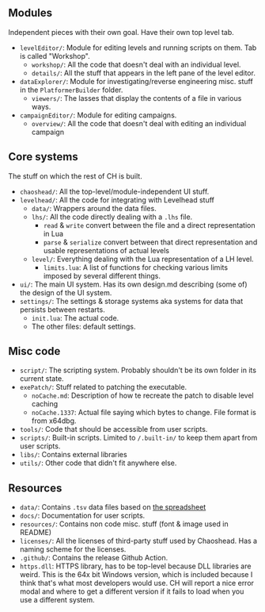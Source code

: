 ## Modules

Independent pieces with their own goal. Have their own top level tab.

- `levelEditor/`: Module for editing levels and running scripts on them. Tab is called "Workshop".
  - `workshop/`: All the code that doesn't deal with an individual level.
  - `details/`: All the stuff that appears in the left pane of the level editor.
- `dataExplorer/`: Module for investigating/reverse engineering misc. stuff in the `PlatformerBuilder` folder.
  - `viewers/`: The lasses that display the contents of a file in various ways.
- `campaignEditor/`: Module for editing campaigns.
  - `overview/`: All the code that doesn't deal with editing an individual campaign

## Core systems

The stuff on which the rest of CH is built.

- `chaoshead/`: All the top-level/module-independent UI stuff.
- `levelhead/`: All the code for integrating with Levelhead stuff
  - `data/`: Wrappers around the data files.
  - `lhs/`: All the code directly dealing with a `.lhs` file.
    - `read` & `write` convert between the file and a direct representation in Lua
    - `parse` & `serialize` convert between that direct representation and usable representations of actual levels
  - `level/`: Everything dealing with the Lua representation of a LH level.
    - `limits.lua`: A list of functions for checking various limits imposed by several different things.
- `ui/`: The main UI system. Has its own design.md describing (some of) the design of the UI system.
- `settings/`: The settings & storage systems aka systems for data that persists between restarts.
  - `init.lua`: The actual code.
  - The other files: default settings.

## Misc code

- `script/`: The scripting system. Probably shouldn't be its own folder in its current state.
- `exePatch/`: Stuff related to patching the executable.
  - `noCache.md`: Description of how te recreate the patch to disable level caching
  - `noCache.1337`: Actual file saying which bytes to change. File format is from x64dbg.
- `tools/`: Code that should be accessible from user scripts.
- `scripts/`: Built-in scripts. Limited to `/.built-in/` to keep them apart from user scripts.
- `libs/`: Contains external libraries
- `utils/`: Other code that didn't fit anywhere else.

## Resources

- `data/`: Contains `.tsv` data files based on [the spreadsheet](https://docs.google.com/spreadsheets/d/1bzASSn2FgjqUldPzX8DS66Lv-r2lk3V12jZjl51uaTk/)
- `docs/`: Documentation for user scripts.
- `resources/`: Contains non code misc. stuff (font & image used in README)
- `licenses/`: All the licenses of third-party stuff used by Chaoshead. Has a naming scheme for the licenses.
- `.github/`: Contains the release Github Action.
- `https.dll`: HTTPS library, has to be top-level because DLL libraries are weird. This is the 64x bit Windows version, which is included because I think that's what most developers would use. CH will report a nice error modal and where to get a different version if it fails to load when you use a different system.
